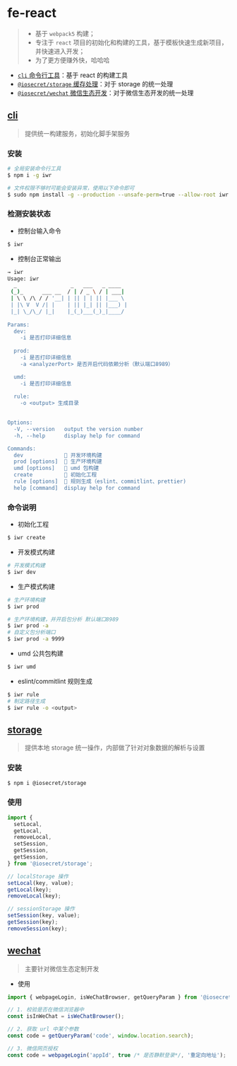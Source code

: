 # fe-react

> - 基于 `webpack5` 构建；
> - 专注于 `react` 项目的初始化和构建的工具，基于模板快速生成新项目，并快速进入开发；
> - 为了更方便赚外快，哈哈哈

- [`cli` 命令行工具](#cli)：基于 react 的构建工具
- [`@iosecret/storage` 缓存处理](#storage)：对于 storage 的统一处理
- [`@iosecret/wechat` 微信生态开发](#wechat)：对于微信生态开发的统一处理

## [cli](./packages/cli/README.md)

> 提供统一构建服务，初始化脚手架服务

### 安装

```bash
# 全局安装命令行工具
$ npm i -g iwr

# 文件权限不够时可能会安装异常，使用以下命令即可
$ sudo npm install -g --production --unsafe-perm=true --allow-root iwr
```

### 检测安装状态

- 控制台输入命令

```bash
$ iwr
```

- 控制台正常输出

```bash
→ iwr                                                                                                    [721a6b4]
Usage: iwr
  _                 _   ___   _ ____  
 (_)_      ___ __  / | / _ \ / | ___| 
 | \ \ /\ / / '__| | || | | || |___ \ 
 | |\ V  V /| |    | || |_| || |___) |
 |_| \_/\_/ |_|    |_(_)___(_)_|____/ 
                                      
Params:
  dev:
    -i 是否打印详细信息
  
  prod: 
    -i 是否打印详细信息
    -a <analyzerPort> 是否开启代码依赖分析（默认端口8989）

  umd:
    -i 是否打印详细信息
    
  rule:
    -o <output> 生成目录
    

Options:
  -V, --version   output the version number
  -h, --help      display help for command

Commands:
  dev             🍊 开发环境构建
  prod [options]  🍌 生产环境构建
  umd [options]   🍎 umd 包构建
  create          🍉 初始化工程
  rule [options]  🌰 规则生成（eslint、commitlint、prettier)
  help [command]  display help for command
```

### 命令说明

- 初始化工程

```bash
$ iwr create
```

- 开发模式构建

```bash
# 开发模式构建
$ iwr dev
```

- 生产模式构建

```bash
# 生产环境构建
$ iwr prod

# 生产环境构建，并开启包分析 默认端口8989
$ iwr prod -a
# 自定义包分析端口
$ iwr prod -a 9999
```

- umd 公共包构建

```bash
$ iwr umd
```


- eslint/commitlint 规则生成

```bash
$ iwr rule
# 制定路径生成
$ iwr rule -o <output>
```

## [storage](./packages/storage/README.md)

> 提供本地 storage 统一操作，内部做了针对对象数据的解析与设置

### 安装

```bash
$ npm i @iosecret/storage
```

### 使用

```typescript
import {
  setLocal,
  getLocal,
  removeLocal,
  setSession,
  getSession,
  getSession,
} from '@iosecret/storage';

// localStorage 操作
setLocal(key, value);
getLocal(key);
removeLocal(key);

// sessionStorage 操作
setSession(key, value);
getSession(key);
removeSession(key);
```

## [wechat](./packages/wechat/README.md)

> 主要针对微信生态定制开发

- 使用

```typescript
import { webpageLogin, isWeChatBrowser, getQueryParam } from '@iosecret/wechat';

// 1. 校验是否在微信浏览器中
const isInWeChat = isWeChatBrowser();

// 2. 获取 url 中某个参数
const code = getQueryParam('code', window.location.search);

// 3. 微信网页授权
const code = webpageLogin('appId', true /* 是否静默登录*/, '重定向地址');
```

